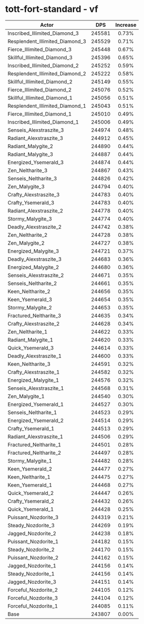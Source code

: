 # tott-fort-standard - vf
| Actor | DPS | Increase |
|---|:---:|:---:|
|Inscribed_Illimited_Diamond_3|245581|0.73%|
|Resplendent_Illimited_Diamond_3|245529|0.71%|
|Fierce_Illimited_Diamond_3|245448|0.67%|
|Skillful_Illimited_Diamond_3|245396|0.65%|
|Inscribed_Illimited_Diamond_2|245252|0.59%|
|Resplendent_Illimited_Diamond_2|245222|0.58%|
|Skillful_Illimited_Diamond_2|245149|0.55%|
|Fierce_Illimited_Diamond_2|245076|0.52%|
|Skillful_Illimited_Diamond_1|245056|0.51%|
|Resplendent_Illimited_Diamond_1|245043|0.51%|
|Fierce_Illimited_Diamond_1|245010|0.49%|
|Inscribed_Illimited_Diamond_1|245006|0.49%|
|Senseis_Alexstraszite_3|244974|0.48%|
|Radiant_Alexstraszite_3|244912|0.45%|
|Radiant_Malygite_2|244890|0.44%|
|Radiant_Malygite_3|244887|0.44%|
|Energized_Ysemerald_3|244874|0.44%|
|Zen_Neltharite_3|244867|0.43%|
|Senseis_Neltharite_3|244826|0.42%|
|Zen_Malygite_3|244794|0.40%|
|Crafty_Alexstraszite_3|244783|0.40%|
|Crafty_Ysemerald_3|244783|0.40%|
|Radiant_Alexstraszite_2|244778|0.40%|
|Stormy_Malygite_3|244774|0.40%|
|Deadly_Alexstraszite_2|244742|0.38%|
|Zen_Neltharite_2|244728|0.38%|
|Zen_Malygite_2|244727|0.38%|
|Energized_Malygite_3|244721|0.37%|
|Deadly_Alexstraszite_3|244683|0.36%|
|Energized_Malygite_2|244680|0.36%|
|Senseis_Alexstraszite_2|244671|0.35%|
|Senseis_Neltharite_2|244661|0.35%|
|Keen_Neltharite_2|244656|0.35%|
|Keen_Ysemerald_3|244654|0.35%|
|Stormy_Malygite_2|244653|0.35%|
|Fractured_Neltharite_3|244635|0.34%|
|Crafty_Alexstraszite_2|244628|0.34%|
|Zen_Neltharite_1|244622|0.33%|
|Radiant_Malygite_1|244620|0.33%|
|Quick_Ysemerald_3|244614|0.33%|
|Deadly_Alexstraszite_1|244600|0.33%|
|Keen_Neltharite_3|244591|0.32%|
|Crafty_Alexstraszite_1|244582|0.32%|
|Energized_Malygite_1|244576|0.32%|
|Senseis_Alexstraszite_1|244568|0.31%|
|Zen_Malygite_1|244540|0.30%|
|Energized_Ysemerald_1|244527|0.30%|
|Senseis_Neltharite_1|244523|0.29%|
|Energized_Ysemerald_2|244514|0.29%|
|Crafty_Ysemerald_1|244513|0.29%|
|Radiant_Alexstraszite_1|244506|0.29%|
|Fractured_Neltharite_1|244501|0.28%|
|Fractured_Neltharite_2|244497|0.28%|
|Stormy_Malygite_1|244482|0.28%|
|Keen_Ysemerald_2|244477|0.27%|
|Keen_Neltharite_1|244475|0.27%|
|Keen_Ysemerald_1|244468|0.27%|
|Quick_Ysemerald_2|244447|0.26%|
|Crafty_Ysemerald_2|244432|0.26%|
|Quick_Ysemerald_1|244428|0.25%|
|Puissant_Nozdorite_3|244319|0.21%|
|Steady_Nozdorite_3|244269|0.19%|
|Jagged_Nozdorite_2|244238|0.18%|
|Puissant_Nozdorite_1|244182|0.15%|
|Steady_Nozdorite_2|244170|0.15%|
|Puissant_Nozdorite_2|244162|0.15%|
|Jagged_Nozdorite_1|244156|0.14%|
|Steady_Nozdorite_1|244156|0.14%|
|Jagged_Nozdorite_3|244151|0.14%|
|Forceful_Nozdorite_2|244105|0.12%|
|Forceful_Nozdorite_3|244104|0.12%|
|Forceful_Nozdorite_1|244085|0.11%|
|Base|243807|0.00%|
